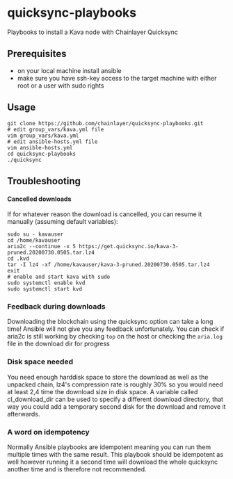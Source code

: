 # quicksync-playbooks
Playbooks to install a Kava node with Chainlayer Quicksync

## Prerequisites
- on your local machine install ansible
- make sure you have ssh-key access to the target machine with either root or a user with sudo rights

## Usage
```
git clone https://github.com/chainlayer/quicksync-playbooks.git
# edit group_vars/kava.yml file
vim group_vars/kava.yml
# edit ansible-hosts.yml file
vim ansible-hosts.yml
cd quicksync-playbooks
./quicksync
```

## Troubleshooting

#### Cancelled downloads
If for whatever reason the download is cancelled, you can resume it manually (assuming default variables):
```
sudo su - kavauser
cd /home/kavauser
aria2c --continue -x 5 https://get.quicksync.io/kava-3-pruned.20200730.0505.tar.lz4
cd .kvd
tar -I lz4 -xf /home/kavauser/kava-3-pruned.20200730.0505.tar.lz4
exit
# enable and start kava with sudo
sudo systemctl enable kvd
sudo systemctl start kvd
```

### Feedback during downloads
Downloading the blockchain using the quicksync option can take a long time! Ansible will not give you any feedback unfortunately. You can check if aria2c is still working by checking `top` on the host or checking the `aria.log` file in the download dir for progress

### Disk space needed
You need enough harddisk space to store the download as well as the unpacked chain, lz4's compression rate is roughly 30% so you would need at least 2,4 time the download size in disk space. A variable called cl_download_dir can be used to specify a different download directory, that way you could add a temporary second disk for the download and remove it afterwards.

### A word on idempotency
Normally Ansible playbooks are idempotent meaning you can run them multiple times with the same result. This playbook should be idempotent as well however running it a second time will download the whole quicksync another time and is therefore not recommended. 
